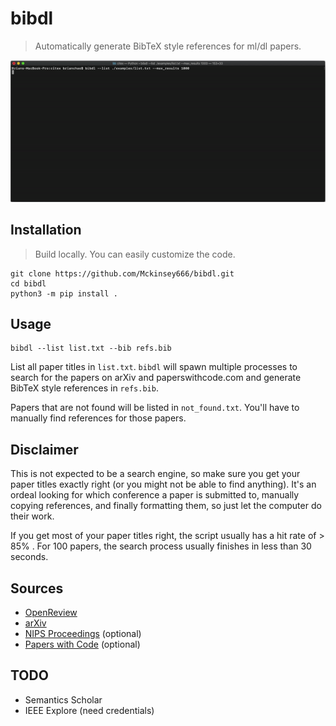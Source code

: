 # bibdl
> Automatically generate BibTeX style references for ml/dl papers.

<p align=center>
    <img src="./assets/demo.gif" width="750">
</p>

## Installation
> Build locally. You can easily customize the code.
```
git clone https://github.com/Mckinsey666/bibdl.git
cd bibdl
python3 -m pip install .
```

## Usage
```
bibdl --list list.txt --bib refs.bib
```
List all paper titles in `list.txt`. `bibdl` will spawn multiple processes to search for the papers on arXiv and paperswithcode.com and generate BibTeX style references in `refs.bib`. 
   
Papers that are not found will be listed in `not_found.txt`. You'll have to manually find references for those papers.

## Disclaimer
This is not expected to be a search engine, so make sure you get your paper titles exactly right (or you might not be able to find anything). It's an ordeal looking for which conference a paper is submitted to, manually copying references, and finally formatting them, so just let the computer do their work. 
   
If you get most of your paper titles right, the script usually has a hit rate of > 85% . For 100 papers, the search process usually finishes in less than 30 seconds.

## Sources
- [OpenReview](https://openreview.net/)
- [arXiv](https://arxiv.org/)
- [NIPS Proceedings](https://papers.nips.cc/) (optional)
- [Papers with Code](https://paperswithcode.com/) (optional)

## TODO
- Semantics Scholar
- IEEE Explore (need credentials)

